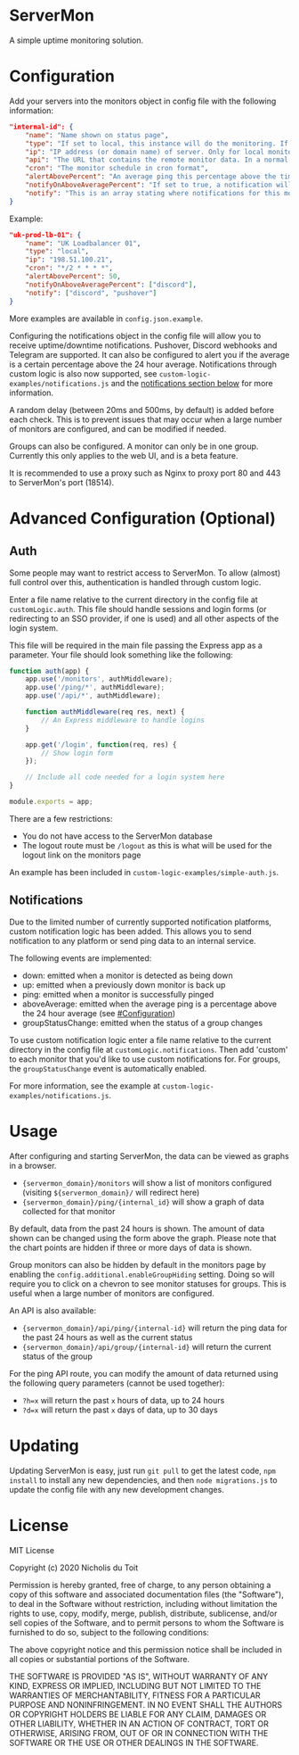 # ServerMon

A simple uptime monitoring solution.

# Configuration

Add your servers into the monitors object in config file with the following information:

```json
"internal-id": {
	"name": "Name shown on status page",
	"type": "If set to local, this instance will do the monitoring. If set to remote, this instance will periodically fetch the monitor from the remote API",
	"ip": "IP address (or domain name) of server. Only for local monitor types",
	"api": "The URL that contains the remote monitor data. In a normal installation, this will be something like http://REMOTE_SERVERMON:18514/api/ping/MONITOR_NAME",
	"cron": "The monitor schedule in cron format",
	"alertAbovePercent": "An average ping this percentage above the time period average will be highlighed in red on the ping chart and may trigger a notification (see next option)",
	"notifyOnAboveAveragePercent": "If set to true, a notification will be sent if the average ping is `alertAbovePercent`% above the 24 hour average. Only for local monitor types",
	"notify": "This is an array stating where notifications for this monitor are sent. Only for loca monitor types"
}
```

Example:

```json
"uk-prod-lb-01": {
	"name": "UK Loadbalancer 01",
	"type": "local",
	"ip": "198.51.100.21",
	"cron": "*/2 * * * *",
	"alertAbovePercent": 50,
	"notifyOnAboveAveragePercent": ["discord"],
	"notify": ["discord", "pushover"]
}
```

More examples are available in `config.json.example`.

Configuring the notifications object in the config file will allow you to receive uptime/downtime notifications. Pushover, Discord webhooks and Telegram are supported. It can also be configured to alert you if the average is a certain percentage above the 24 hour average. Notifications through custom logic is also now supported, see `custom-logic-examples/notifications.js` and the [notifications section below](#notifications) for more information.

A random delay (between 20ms and 500ms, by default) is added before each check. This is to prevent issues that may occur when a large number of monitors are configured, and can be modified if needed.

Groups can also be configured. A monitor can only be in one group. Currently this only applies to the web UI, and is a beta feature.

It is recommended to use a proxy such as Nginx to proxy port 80 and 443 to ServerMon's port (18514).

# Advanced Configuration (Optional)

## Auth

Some people may want to restrict access to ServerMon. To allow (almost) full control over this, authentication is handled through custom logic.

Enter a file name relative to the current directory in the config file at `customLogic.auth`. This file should handle sessions and login forms (or redirecting to an SSO provider, if one is used) and all other aspects of the login system.

This file will be required in the main file passing the Express app as a parameter. Your file should look something like the following:

```js
function auth(app) {
	app.use('/monitors', authMiddleware);
	app.use('/ping/*', authMiddleware);
	app.use('/api/*', authMiddleware);

	function authMiddleware(req res, next) {
		// An Express middleware to handle logins
	}

	app.get('/login', function(req, res) {
		// Show login form
	});

	// Include all code needed for a login system here
}

module.exports = app;
```

There are a few restrictions:

- You do not have access to the ServerMon database
- The logout route must be `/logout` as this is what will be used for the logout link on the monitors page

An example has been included in `custom-logic-examples/simple-auth.js`.

## Notifications

Due to the limited number of currently supported notification platforms, custom notification logic has been added. This allows you to send notification to any platform or send ping data to an internal service.

The following events are implemented:

- down: emitted when a monitor is detected as being down
- up: emitted when a previously down monitor is back up
- ping: emitted when a monitor is successfully pinged
- aboveAverage: emitted when the average ping is a percentage above the 24 hour average (see [#Configuration](#configuration))
- groupStatusChange: emitted when the status of a group changes

To use custom notification logic enter a file name relative to the current directory in the config file at `customLogic.notifications`. Then add 'custom' to each monitor that you'd like to use custom notifications for. For groups, the `groupStatusChange` event is automatically enabled.

For more information, see the example at `custom-logic-examples/notifications.js`.

# Usage

After configuring and starting ServerMon, the data can be viewed as graphs in a browser.

- `{servermon_domain}/monitors` will show a list of monitors configured (visiting `${servermon_domain}/` will redirect here)
- `{servermon_domain}/ping/{internal_id}` will show a graph of data collected for that monitor

By default, data from the past 24 hours is shown. The amount of data shown can be changed using the form above the graph. Please note that the chart points are hidden if three or more days of data is shown.

Group monitors can also be hidden by default in the monitors page by enabling the `config.additional.enableGroupHiding` setting. Doing so will require you to click on a chevron to see monitor statuses for groups. This is useful when a large number of monitors are configured.

An API is also available:

- `{servermon_domain}/api/ping/{internal-id}` will return the ping data for the past 24 hours as well as the current status
- `{servermon_domain}/api/group/{internal-id}` will return the current status of the group

For the ping API route, you can modify the amount of data returned using the following query parameters (cannot be used together):

- `?h=x` will return the past `x` hours of data, up to 24 hours
- `?d=x` will return the past `x` days of data, up to 30 days

# Updating

Updating ServerMon is easy, just run `git pull` to get the latest code, `npm install` to install any new dependencies, and then `node migrations.js` to update the config file with any new development changes.

# License

MIT License

Copyright (c) 2020 Nicholis du Toit

Permission is hereby granted, free of charge, to any person obtaining a copy
of this software and associated documentation files (the "Software"), to deal
in the Software without restriction, including without limitation the rights
to use, copy, modify, merge, publish, distribute, sublicense, and/or sell
copies of the Software, and to permit persons to whom the Software is
furnished to do so, subject to the following conditions:

The above copyright notice and this permission notice shall be included in all
copies or substantial portions of the Software.

THE SOFTWARE IS PROVIDED "AS IS", WITHOUT WARRANTY OF ANY KIND, EXPRESS OR
IMPLIED, INCLUDING BUT NOT LIMITED TO THE WARRANTIES OF MERCHANTABILITY,
FITNESS FOR A PARTICULAR PURPOSE AND NONINFRINGEMENT. IN NO EVENT SHALL THE
AUTHORS OR COPYRIGHT HOLDERS BE LIABLE FOR ANY CLAIM, DAMAGES OR OTHER
LIABILITY, WHETHER IN AN ACTION OF CONTRACT, TORT OR OTHERWISE, ARISING FROM,
OUT OF OR IN CONNECTION WITH THE SOFTWARE OR THE USE OR OTHER DEALINGS IN THE
SOFTWARE.